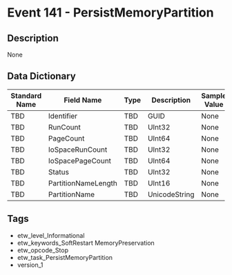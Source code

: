# Event 141 - PersistMemoryPartition

## Description
None

## Data Dictionary
|Standard Name|Field Name|Type|Description|Sample Value|
|---|---|---|---|---|
|TBD|Identifier|TBD|GUID|None|None|
|TBD|RunCount|TBD|UInt32|None|None|
|TBD|PageCount|TBD|UInt64|None|None|
|TBD|IoSpaceRunCount|TBD|UInt32|None|None|
|TBD|IoSpacePageCount|TBD|UInt64|None|None|
|TBD|Status|TBD|UInt32|None|None|
|TBD|PartitionNameLength|TBD|UInt16|None|None|
|TBD|PartitionName|TBD|UnicodeString|None|None|

## Tags
* etw_level_Informational
* etw_keywords_SoftRestart MemoryPreservation
* etw_opcode_Stop
* etw_task_PersistMemoryPartition
* version_1